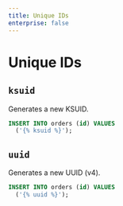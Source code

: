 ```yaml
---
title: Unique IDs
enterprise: false
---
```


# Unique IDs

## `ksuid`

Generates a new KSUID.

```sql
INSERT INTO orders (id) VALUES
  ('{% ksuid %}');
```

## `uuid`

Generates a new UUID (v4).

```sql
INSERT INTO orders (id) VALUES
  ('{% uuid %}');
```
